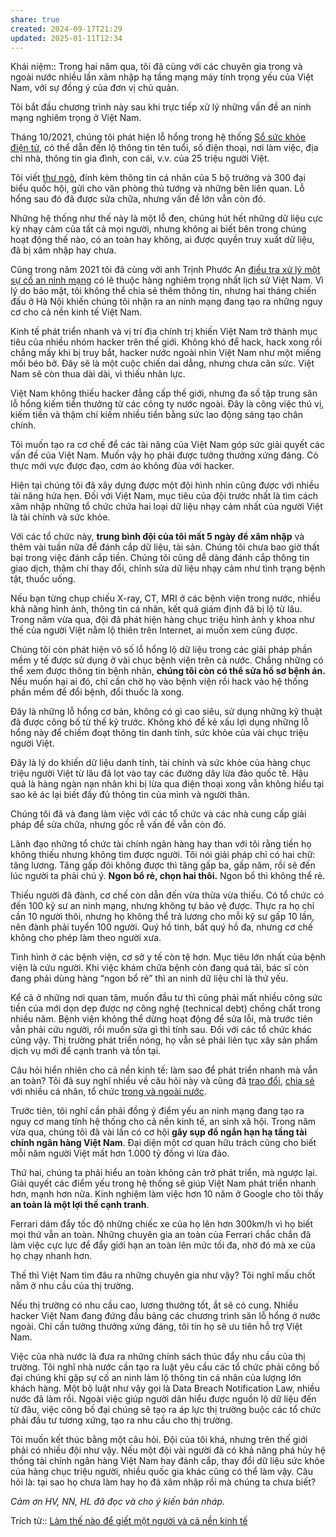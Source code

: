 ```yaml
---
share: true
created: 2024-09-17T21:29
updated: 2025-01-11T12:34
---
```

Khái niệm:: 
Trong hai năm qua, tôi đã cùng với các chuyên gia trong và ngoài nước nhiều lần xâm nhập hạ tầng mạng máy tính trọng yếu của Việt Nam, với sự đồng ý của đơn vị chủ quản.

Tôi bắt đầu chương trình này sau khi trực tiếp xử lý những vấn đề an ninh mạng nghiêm trọng ở Việt Nam.

Tháng 10/2021, chúng tôi phát hiện lỗ hổng trong hệ thống [Sổ sức khỏe điện tử](https://vnhacker.substack.com/p/lo-hong-cua-so-suc-khoe-ien-tu), có thể dẫn đến lộ thông tin tên tuổi, số điện thoại, nơi làm việc, địa chỉ nhà, thông tin gia đình, con cái, v.v. của 25 triệu người Việt.

Tôi viết [thư ngỏ](https://vnhacker.substack.com/p/thu-ngo-gui-thu-tuong-pham-minh-chinh), đính kèm thông tin cá nhân của 5 bộ trưởng và 300 đại biểu quốc hội, gửi cho văn phòng thủ tướng và những bên liên quan. Lỗ hổng sau đó đã được sửa chữa, nhưng vấn đề lớn vẫn còn đó.

Những hệ thống như thế này là một lỗ đen, chúng hút hết những dữ liệu cực kỳ nhạy cảm của tất cả mọi người, nhưng không ai biết bên trong chúng hoạt động thế nào, có an toàn hay không, ai được quyền truy xuất dữ liệu, đã bị xâm nhập hay chưa.

Cũng trong năm 2021 tôi đã cùng với anh Trịnh Phước An [điều tra xử lý một sự cố an ninh mạng](https://vnhacker.substack.com/p/ke-chuyen-san-hacker-giua-ai-dich) có lẽ thuộc hàng nghiêm trọng nhất lịch sử Việt Nam. Vì lý do bảo mật, tôi không thể chia sẻ thêm thông tin, nhưng hai tháng chiến đấu ở Hà Nội khiến chúng tôi nhận ra an ninh mạng đang tạo ra những nguy cơ cho cả nền kinh tế Việt Nam.

Kinh tế phát triển nhanh và vị trí địa chính trị khiến Việt Nam trở thành mục tiêu của nhiều nhóm hacker trên thế giới. Không khó để hack, hack xong rồi chẳng mấy khi bị truy bắt, hacker nước ngoài nhìn Việt Nam như một miếng mồi béo bở. Đây sẽ là một cuộc chiến dai dẳng, nhưng chưa cân sức. Việt Nam sẽ còn thua dài dài, vì thiếu nhân lực.

Việt Nam không thiếu hacker đẳng cấp thế giới, nhưng đa số tập trung săn lỗ hổng kiếm tiền thưởng từ các công ty nước ngoài. Đây là công việc thú vị, kiếm tiền và thậm chí kiếm nhiều tiền bằng sức lao động sáng tạo chân chính.

Tôi muốn tạo ra cơ chế để các tài năng của Việt Nam góp sức giải quyết các vấn đề của Việt Nam. Muốn vậy họ phải được tưởng thưởng xứng đáng. Có thực mới vực được đạo, cơm áo không đùa với hacker.

Hiện tại chúng tôi đã xây dựng được một đội hình nhìn cũng được với nhiều tài năng hứa hẹn. Đối với Việt Nam, mục tiêu của đội trước nhất là tìm cách xâm nhập những tổ chức chứa hai loại dữ liệu nhạy cảm nhất của người Việt là tài chính và sức khỏe.

Với các tổ chức này, **trung bình đội của tôi mất 5 ngày để xâm nhập** và thêm vài tuần nữa để đánh cắp dữ liệu, tài sản. Chúng tôi chưa bao giờ thất bại trong việc đánh cắp tiền. Chúng tôi cũng dễ dàng đánh cắp thông tin giao dịch, thậm chí thay đổi, chỉnh sửa dữ liệu nhạy cảm như tình trạng bệnh tật, thuốc uống.

Nếu bạn từng chụp chiếu X-ray, CT, MRI ở các bệnh viện trong nước, nhiều khả năng hình ảnh, thông tin cá nhân, kết quả giám định đã bị lộ từ lâu. Trong năm vừa qua, đội đã phát hiện hàng chục triệu hình ảnh y khoa như thế của người Việt nằm lộ thiên trên Internet, ai muốn xem cũng được.

Chúng tôi còn phát hiện vô số lỗ hổng lộ dữ liệu trong các giải pháp phần mềm y tế được sử dụng ở vài chục bệnh viện trên cả nước. Chẳng những có thể xem được thông tin bệnh nhân, **chúng tôi còn có thể sửa hồ sơ bệnh án.** Nếu muốn hại ai đó, chỉ cần chờ họ vào bệnh viện rồi hack vào hệ thống phần mềm để đổi bệnh, đổi thuốc là xong.

Đây là những lỗ hổng cơ bản, không có gì cao siêu, sử dụng những kỹ thuật đã được công bố từ thế kỷ trước. Không khó để kẻ xấu lợi dụng những lỗ hổng này để chiếm đoạt thông tin danh tính, sức khỏe của vài chục triệu người Việt.

Đây là lý do khiến dữ liệu danh tính, tài chính và sức khỏe của hàng chục triệu người Việt từ lâu đã lọt vào tay các đường dây lừa đảo quốc tế. Hậu quả là hàng ngàn nạn nhân khi bị lừa qua điện thoại xong vẫn không hiểu tại sao kẻ ác lại biết đầy đủ thông tin của mình và người thân.

Chúng tôi đã và đang làm việc với các tổ chức và các nhà cung cấp giải pháp để sửa chữa, nhưng gốc rễ vấn đề vẫn còn đó.

Lãnh đạo những tổ chức tài chính ngân hàng hay than với tôi rằng tiền họ không thiếu nhưng không tìm được người. Tôi nói giải pháp chỉ có hai chữ: tăng lương. Tăng gấp đôi không được thì tăng gấp ba, gấp năm, rồi sẽ đến lúc người ta phải chú ý. **Ngon bổ rẻ, chọn hai thôi.** Ngon bổ thì không thể rẻ.

Thiếu người đã đành, cơ chế còn dẫn đến vừa thừa vừa thiếu. Có tổ chức có đến 100 kỹ sư an ninh mạng, nhưng không tự bảo vệ được. Thực ra họ chỉ cần 10 người thôi, nhưng họ không thể trả lương cho mỗi kỹ sư gấp 10 lần, nên đành phải tuyển 100 người. Quý hồ tinh, bất quý hồ đa, nhưng cơ chế không cho phép làm theo người xưa.

Tình hình ở các bệnh viện, cơ sở y tế còn tệ hơn. Mục tiêu lớn nhất của bệnh viện là cứu người. Khi việc khám chữa bệnh còn đang quá tải, bác sĩ còn đang phải dùng hàng “ngon bổ rẻ” thì an ninh dữ liệu chỉ là thứ yếu.

Kể cả ở những nơi quan tâm, muốn đầu tư thì cũng phải mất nhiều công sức tiền của mới dọn dẹp được nợ công nghệ (technical debt) chồng chất trong nhiều năm. Bệnh viện không thể dừng hoạt động để sửa lỗi, mà trước tiên vẫn phải cứu người, rồi muốn sửa gì thì tính sau. Đối với các tổ chức khác cũng vậy. Thị trường phát triển nóng, họ vẫn sẽ phải liên tục xây sản phẩm dịch vụ mới để cạnh tranh và tồn tại.

Câu hỏi hiển nhiên cho cả nền kinh tế: làm sao để phát triển nhanh mà vẫn an toàn? Tôi đã suy nghĩ nhiều về câu hỏi này và cũng đã [trao đổi](https://vnhacker.substack.com/p/noi-chuyen-tai-hoi-ong-ly-luan-tw), [chia sẻ](https://vnhacker.substack.com/p/viet-nam) với nhiều cá nhân, tổ chức [trong và ngoài nước](https://vnhacker.substack.com/p/mot-chuyen-i-boston).

Trước tiên, tôi nghĩ cần phải đồng ý điểm yếu an ninh mạng đang tạo ra nguy cơ mang tính hệ thống cho cả nền kinh tế, an sinh xã hội. Trong năm vừa qua, chúng tôi đã vài lần có cơ hội **gây sụp đổ ngắn hạn hạ tầng tài chính ngân hàng Việt Nam**. Đại diện một cơ quan hữu trách cũng cho biết mỗi năm người Việt mất hơn 1.000 tỷ đồng vì lừa đảo.

Thứ hai, chúng ta phải hiểu an toàn không cản trở phát triển, mà ngược lại. Giải quyết các điểm yếu trong hệ thống sẽ giúp Việt Nam phát triển nhanh hơn, mạnh hơn nữa. Kinh nghiệm làm việc hơn 10 năm ở Google cho tôi thấy **an toàn là một lợi thế cạnh tranh**.

Ferrari dám đẩy tốc độ những chiếc xe của họ lên hơn 300km/h vì họ biết mọi thứ vẫn an toàn. Những chuyên gia an toàn của Ferrari chắc chắn đã làm việc cực lực để đẩy giới hạn an toàn lên mức tối đa, nhờ đó mà xe của họ chạy nhanh hơn.

Thế thì Việt Nam tìm đâu ra những chuyên gia như vậy? Tôi nghĩ mấu chốt nằm ở nhu cầu của thị trường.

Nếu thị trường có nhu cầu cao, lương thưởng tốt, ắt sẽ có cung. Nhiều hacker Việt Nam đang đứng đầu bảng các chương trình săn lỗ hổng ở nước ngoài. Chỉ cần tưởng thưởng xứng đáng, tôi tin họ sẽ ưu tiên hỗ trợ Việt Nam.

Việc của nhà nước là đưa ra những chính sách thúc đẩy nhu cầu của thị trường. Tôi nghĩ nhà nước cần tạo ra luật yêu cầu các tổ chức phải công bố đại chúng khi gặp sự cố an ninh làm lộ thông tin cá nhân của lượng lớn khách hàng. Một bộ luật như vậy gọi là Data Breach Notification Law, nhiều nước đã làm rồi. Ngoài việc giúp người dân hiểu được nguồn lộ dữ liệu đến từ đâu, việc công bố đại chúng sẽ tạo ra áp lực thị trường buộc các tổ chức phải đầu tư tương xứng, tạo ra nhu cầu cho thị trường.

Tôi muốn kết thúc bằng một câu hỏi. Đội của tôi khá, nhưng trên thế giới phải có nhiều đội như vậy. Nếu một đội vài người đã có khả năng phá hủy hệ thống tài chính ngân hàng Việt Nam hay đánh cắp, thay đổi dữ liệu sức khỏe của hàng chục triệu người, nhiều quốc gia khác cũng có thể làm vậy. Câu hỏi là: tại sao họ chưa làm hay họ đã xâm nhập rồi mà chúng ta chưa biết?

_Cảm ơn HV, NN, HL đã đọc và cho ý kiến bản nháp._

Trích từ:: [Làm thế nào để giết một người và cả nền kinh tế](https://vnhacker.substack.com/p/lam-the-nao-e-giet-mot-nguoi-va-ca?utm_source=profile&utm_medium=reader2)
